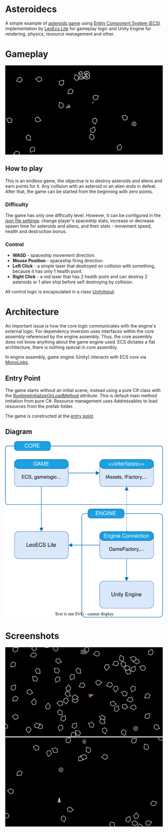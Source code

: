 # Asteroidecs
A simple example of [asteroids game](https://en.wikipedia.org/wiki/Asteroids_(video_game)) using [Entity Component System (ECS)](https://en.wikipedia.org/wiki/Entity_component_system) implementation by [LeoEcs Lite](https://github.com/Leopotam/ecslite) for gameplay logic and Unity Engine for rendering, physics, resource management and other.

# Gameplay

<p align="center">
  <img width="600" src="doc/gameplay.gif" alt="Gameplay">
</p>

## How to play
This is an endless game, the objective is to destroy asteroids and aliens and earn points for it. Any collision with an asteroid or an alien ends in defeat. After that, the game can be started from the beginning with zero points.

### Difficulty
The game has only one difficulty level. However, it can be configured in the [json file settings](/src/Asteroidecs/Assets/Prefabs/Settings/Config.json): change player's spaceship stats, increase or decrease spawn time for asteroids and aliens, and their stats - movement speed, health and destruction bonus.

### Control
- **WASD** - spaceship movement direction.
- **Mouse Position** - spaceship firing direction.
- **Left Click** - a simple laser that destroyed on collision with something, because it has only 1 health point. 
- **Right Click** - a red laser that has 2 health point and can destroy 2 asteroids or 1 alien ship before self destroying by collision.

All control logic is encapsulated in a class [UnityInput](/src/Asteroidecs/Assets/CodeBase/Engine/Services/UnityInput.cs).

# Architecture
An important issue is how the core logic communicates with the engine's external logic. For dependency inversion uses interfaces within the core assembly referenced by the engine assembly. Thus, the core assembly does not know anything about the game engine used. ECS dictates a flat architecture, there is nothing special in core assembly. 

In engine assembly, game engine (Unity) interacts with ECS core via [MonoLinks](/src/Asteroidecs/Assets/CodeBase/Engine/MonoLinks/Base/MonoLink.cs).

## Entry Point
The game starts without an initial scene, instead using a pure C# class with the [RuntimeInitializeOnLoadMethod](https://docs.unity3d.com/ScriptReference/RuntimeInitializeOnLoadMethodAttribute.html) attribute. This is default main method imitation from pure C#. Resource management uses Addressables to load resources from the prefab folder. 

The game is constructed at the [entry point](/src/Asteroidecs/Assets/CodeBase/EntryPoint.cs).

## Diagram
<p align="center">
  <img width="600" src="doc/arch.svg" alt="Flat Architecture">
</p>

# Screenshots
<p align="center">
  <img width="600" src="doc/screen_0.png" alt="Gameplay">
  <img width="600" src="doc/screen_1.png" alt="Gameplay">
</p>

